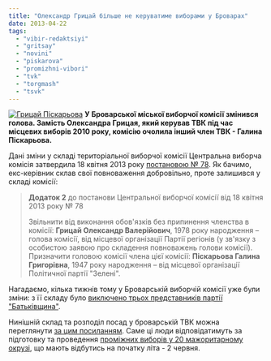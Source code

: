 ```yaml
---
title: "Олександр Грицай більше не керуватиме виборами у Броварах"
date: 2013-04-22
tags: 
  - "vibir-redaktsiyi"
  - "gritsay"
  - "novini"
  - "piskarova"
  - "promizhni-vibori"
  - "tvk"
  - "torgmash"
  - "tsvk"
---
```


[![Грицай Піскарьова](https://mpz.brovary.org/wp-content/uploads/2013/04/Gritsay-Piskarova.jpg)](https://mpz.brovary.org/wp-content/uploads/2013/04/Gritsay-Piskarova.jpg) **У Броварської міської виборчої комісії змінився голова. Замість Олександра Грицая, який керував ТВК під час місцевих виборів 2010 року, комісію очолила інший член ТВК - Галина Піскарьова.**

Дані зміни у складі територіальної виборчої комісії Центральна виборча комісія затвердила 18 квітня 2013 року [постановою № 78](http://www.cvk.gov.ua/pls/acts/ShowCard?id=34246&what=0). Як бачимо, екс-керівник склав свої повноваження добровільно, проте залишився у складі комісії:

> **Додаток 2** до постанови Центральної виборчої комісії від 18 квітня 2013 року № 78
> 
> Звільнити від виконання обов'язків без припинення членства в комісії: **Грицай Олександр Валерійович**, 1978 року народження – голова комісії, від місцевої організації Партії регіонів (у зв'язку з особистою заявою про складення повноважень голови комісії). Призначити головою комісії члена цієї комісії: **Піскарьова Галина Григорівна**, 1947 року народження – від місцевої організації Політичної партії "Зелені".

Нагадаємо, кілька тижнів тому у Броварській виборчій комісії уже були зміни: з її складу було [виключено трьох представників партії "Батьківщина"](https://mpz.brovary.org/brovarsku-viborchu-komisiyu-zachistili-vid-predstavnikiv-batkivshhini/).

Нинішній склад та розподіл посад у броварській ТВК можна переглянути [за цим посиланням](http://www.cvk.gov.ua/pls/vm2010/WM028?PID112=30&PID102=1554&PF7691=1554&PT001F01=800&rej=0&pt00_t001f01=800). Саме ці люди відповідатимуть за підготовку та проведення [проміжних виборів у 20 мажоритарному окрузі](https://mpz.brovary.org/zaminu-rizanenku-zhiteli-torgmashu-obiratimut-na-pochatku-lita/), що мають відбутись на початку літа - 2 червня.
